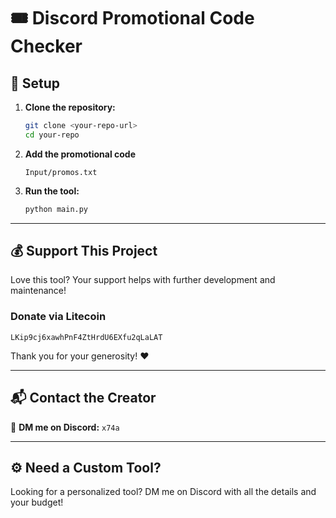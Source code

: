 # 🎟️ Discord Promotional Code Checker  

## 🚀 Setup  

1. **Clone the repository:**  
   ```bash
   git clone <your-repo-url>
   cd your-repo
   ```
2. **Add the promotional code**
   ```
   Input/promos.txt
   ```
4. **Run the tool:**  
   ```bash
   python main.py
   ```  

---

## 💰 Support This Project  

Love this tool? Your support helps with further development and maintenance!  

### **Donate via Litecoin**  
`LKip9cj6xawhPnF4ZtHrdU6EXfu2qLaLAT`  

Thank you for your generosity! ❤️  

---

## 📬 Contact the Creator  

📩 **DM me on Discord:** `x74a`  

---

## ⚙️ Need a Custom Tool?  

Looking for a personalized tool? DM me on Discord with all the details and your budget!  

